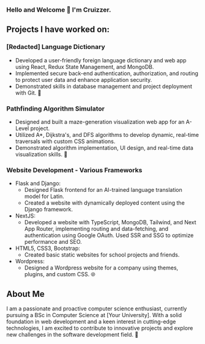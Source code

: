 ### Hello and Welcome 👋 I'm Cruizzer.


## Projects I have worked on:

### [Redacted] Language Dictionary
- Developed a user-friendly foreign language dictionary and web app using React, Redux State Management, and MongoDB.
- Implemented secure back-end authentication, authorization, and routing to protect user data and enhance application security.
- Demonstrated skills in database management and project deployment with Git. 🚀

### Pathfinding Algorithm Simulator
- Designed and built a maze-generation visualization web app for an A-Level project.
- Utilized A*, Dijkstra's, and DFS algorithms to develop dynamic, real-time traversals with custom CSS animations.
- Demonstrated algorithm implementation, UI design, and real-time data visualization skills. 🧠

### Website Development - Various Frameworks
- Flask and Django:
  - Designed Flask frontend for an AI-trained language translation model for Latin.
  - Created a website with dynamically deployed content using the Django framework.
- NextJS:
  - Developed a website with TypeScript, MongoDB, Tailwind, and Next App Router, implementing routing and data-fetching, and authentication using Google OAuth. Used SSR and SSG to optimize performance and SEO.
- HTML5, CSS3, Bootstrap:
  - Created basic static websites for school projects and friends.
- Wordpress:
  - Designed a Wordpress website for a company using themes, plugins, and custom CSS. 🌐

## About Me

I am a passionate and proactive computer science enthusiast, currently pursuing a BSc in Computer Science at [Your University]. With a solid foundation in web development and a keen interest in cutting-edge technologies, I am excited to contribute to innovative projects and explore new challenges in the software development field. 🚀
